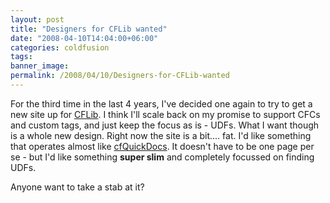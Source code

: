 ```yaml
---
layout: post
title: "Designers for CFLib wanted"
date: "2008-04-10T14:04:00+06:00"
categories: coldfusion 
tags: 
banner_image: 
permalink: /2008/04/10/Designers-for-CFLib-wanted
---
```


For the third time in the last 4 years, I've decided one again to try to get a new site up for <a href="http://www.cflib.org">CFLib</a>. I think I'll scale back on my promise to support CFCs and custom tags, and just keep the focus as is - UDFs. What I want though is a whole new design. Right now the site is a bit.... fat. I'd like something that operates almost like <a href="http://www.cfquickdocs.com">cfQuickDocs</a>. It doesn't have to be one page per se - but I'd like something <b>super slim</b> and completely focussed on finding UDFs. 

Anyone want to take a stab at it?